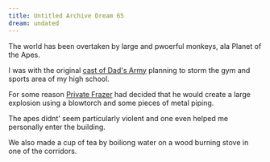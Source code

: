 ```yaml
---
title: Untitled Archive Dream 65
dream: undated
---
```


The world has been overtaken by large and pwoerful monkeys, ala Planet of the Apes.

I was with the original [cast of Dad's Army](https://en.wikipedia.org/wiki/Dad%27s_Army#Characters) planning to storm the gym and sports area of my high school.

For some reason [Private Frazer](https://en.wikipedia.org/wiki/Private_Frazer) had decided that he would create a large explosion using a blowtorch and some pieces of metal piping.

The apes didnt' seem particularly violent and one even helped me personally enter the building.

We also made a cup of tea by boiliong water on a wood burning stove in one of the corridors.